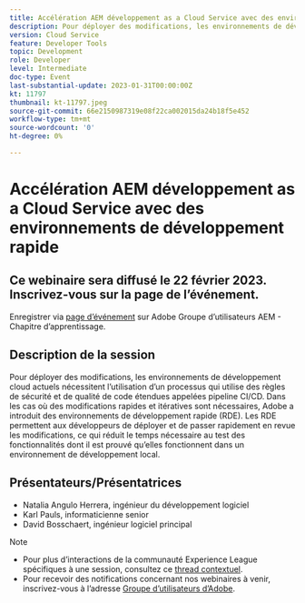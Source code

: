 ```yaml
---
title: Accélération AEM développement as a Cloud Service avec des environnements de développement rapide
description: Pour déployer des modifications, les environnements de développement cloud actuels nécessitent l’utilisation d’un processus qui utilise des règles de sécurité et de qualité de code étendues appelées pipeline CI/CD. Dans les cas où des modifications rapides et itératives sont nécessaires, Adobe a introduit des environnements de développement rapide (RDE). Les RDE permettent aux développeurs de déployer et d’examiner rapidement les modifications, ce qui réduit le temps nécessaire pour tester les fonctionnalités qui fonctionnent sur un environnement de développement local.
version: Cloud Service
feature: Developer Tools
topic: Development
role: Developer
level: Intermediate
doc-type: Event
last-substantial-update: 2023-01-31T00:00:00Z
kt: 11797
thumbnail: kt-11797.jpeg
source-git-commit: 66e2150987319e08f22ca002015da24b18f5e452
workflow-type: tm+mt
source-wordcount: '0'
ht-degree: 0%

---
```



# Accélération AEM développement as a Cloud Service avec des environnements de développement rapide

## Ce webinaire sera diffusé le 22 février 2023. Inscrivez-vous sur la page de l’événement.

Enregistrer via [page d’événement](http://bit.ly/3DsMcYw) sur Adobe Groupe d’utilisateurs AEM - Chapitre d’apprentissage.

## Description de la session

Pour déployer des modifications, les environnements de développement cloud actuels nécessitent l’utilisation d’un processus qui utilise des règles de sécurité et de qualité de code étendues appelées pipeline CI/CD. Dans les cas où des modifications rapides et itératives sont nécessaires, Adobe a introduit des environnements de développement rapide (RDE).
Les RDE permettent aux développeurs de déployer et de passer rapidement en revue les modifications, ce qui réduit le temps nécessaire au test des fonctionnalités dont il est prouvé qu’elles fonctionnent dans un environnement de développement local.

## Présentateurs/Présentatrices

* Natalia Angulo Herrera, ingénieur du développement logiciel
* Karl Pauls, informaticienne senior
* David Bosschaert, ingénieur logiciel principal

>[!NOTE]
>
>* Pour plus d’interactions de la communauté Experience League spécifiques à une session, consultez ce [thread contextuel](http://bit.ly/3x1Cl8x).
>* Pour recevoir des notifications concernant nos webinaires à venir, inscrivez-vous à l’adresse [Groupe d’utilisateurs d’Adobe](https://aem-augs.adobe.com/).